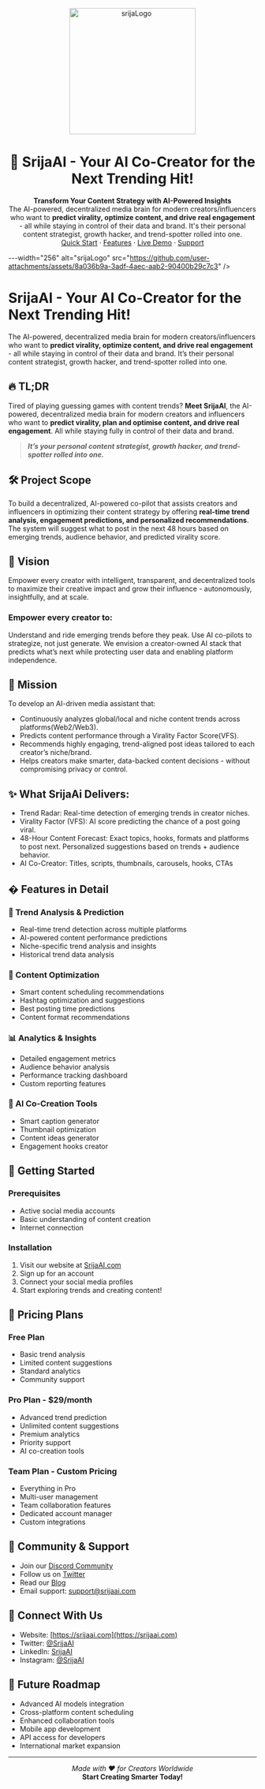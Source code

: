 <div align="center">
  <img width="256" alt="srijaLogo" src="https://github.com/user-attachments/assets/8a036b9a-3adf-4aec-aab2-90400b29c7c3" />

  # 🎯 SrijaAI - Your AI Co-Creator for the Next Trending Hit!
  
  <p align="center">
    <b>Transform Your Content Strategy with AI-Powered Insights</b>
    <br />
    The AI-powered, decentralized media brain for modern creators/influencers who want to <b>predict virality, optimize content, and drive real engagement</b> - all while staying in control of their data and brand. It's their personal content strategist, growth hacker, and trend-spotter rolled into one.
    <br />
    <a href="#-getting-started">Quick Start</a>
    ·
    <a href="#-features">Features</a>
    ·
    <a href="#-demo">Live Demo</a>
    ·
    <a href="#-support">Support</a>
  </p>
</div>

---width="256" alt="srijaLogo" src="https://github.com/user-attachments/assets/8a036b9a-3adf-4aec-aab2-90400b29c7c3" />

# SrijaAI - Your AI Co-Creator for the Next Trending Hit!

The AI-powered, decentralized media brain for modern creators/influencers who want to **predict virality, optimize content, and drive real engagement** - all while staying in control of their data and brand. It’s their personal content strategist, growth hacker, and trend-spotter rolled into one.


## 🔥 TL;DR
Tired of playing guessing games with content trends?
**Meet SrijaAI**, the AI-powered, decentralized media brain for modern creators and influencers who want to **predict virality, plan and optimise content, and drive real engagement**. All while staying fully in control of their data and brand.
> **_It’s your personal content strategist, growth hacker, and trend-spotter rolled into one._**


## 🛠️ Project Scope
To build a decentralized, AI-powered co-pilot that assists creators and influencers in optimizing their content strategy by offering **real-time trend analysis, engagement predictions, and personalized recommendations**. The system will suggest what to post in the next 48 hours based on emerging trends, audience behavior, and predicted virality score.


## 🚀 Vision
Empower every creator with intelligent, transparent, and decentralized tools to maximize their creative impact and grow their influence - autonomously, insightfully, and at scale.

### Empower every creator to:
Understand and ride emerging trends before they peak.
Use AI co-pilots to strategize, not just generate.
We envision a creator-owned AI stack that predicts what’s next while protecting user data and enabling platform independence.


## 🎯 Mission
To develop an AI-driven media assistant that:  
- Continuously analyzes global/local and niche content trends across platforms(Web2/Web3).  
- Predicts content performance through a Virality Factor Score(VFS).  
- Recommends highly engaging, trend-aligned post ideas tailored to each creator’s niche/brand.  
- Helps creators make smarter, data-backed content decisions - without compromising privacy or control.

## ✨ What SrijaAi Delivers:
* Trend Radar: Real-time detection of emerging trends in creator niches.  
* Virality Factor (VFS): AI score predicting the chance of a post going viral.  
* 48-Hour Content Forecast: Exact topics, hooks, formats and platforms to post next. Personalized suggestions based on trends + audience behavior.
* AI Co-Creator: Titles, scripts, thumbnails, carousels, hooks, CTAs

## � Features in Detail

### 🎯 Trend Analysis & Prediction
- Real-time trend detection across multiple platforms
- AI-powered content performance predictions
- Niche-specific trend analysis and insights
- Historical trend data analysis

### 🎨 Content Optimization
- Smart content scheduling recommendations
- Hashtag optimization and suggestions
- Best posting time predictions
- Content format recommendations

### 📊 Analytics & Insights
- Detailed engagement metrics
- Audience behavior analysis
- Performance tracking dashboard
- Custom reporting features

### 🤖 AI Co-Creation Tools
- Smart caption generator
- Thumbnail optimization
- Content ideas generator
- Engagement hooks creator

## 🚀 Getting Started

### Prerequisites
- Active social media accounts
- Basic understanding of content creation
- Internet connection

### Installation
1. Visit our website at [SrijaAI.com](https://srijaai.com)
2. Sign up for an account
3. Connect your social media profiles
4. Start exploring trends and creating content!

## 💎 Pricing Plans

### Free Plan
- Basic trend analysis
- Limited content suggestions
- Standard analytics
- Community support

### Pro Plan - $29/month
- Advanced trend prediction
- Unlimited content suggestions
- Premium analytics
- Priority support
- AI co-creation tools

### Team Plan - Custom Pricing
- Everything in Pro
- Multi-user management
- Team collaboration features
- Dedicated account manager
- Custom integrations

## 🤝 Community & Support

- Join our [Discord Community](https://discord.gg/srijaai)
- Follow us on [Twitter](https://twitter.com/srijaai)
- Read our [Blog](https://blog.srijaai.com)
- Email support: support@srijaai.com

## 📱 Connect With Us

- Website: [https://srijaai.com](https://srijaai.com)
- Twitter: [@SrijaAI](https://twitter.com/srijaai)
- LinkedIn: [SrijaAI](https://linkedin.com/company/srijaai)
- Instagram: [@SrijaAI](https://instagram.com/srijaai)

## 🔮 Future Roadmap

- Advanced AI models integration
- Cross-platform content scheduling
- Enhanced collaboration tools
- Mobile app development
- API access for developers
- International market expansion

---

<div align="center">
  <i>Made with ❤️ for Creators Worldwide</i>
  <br>
  <b>Start Creating Smarter Today!</b>
</div>

